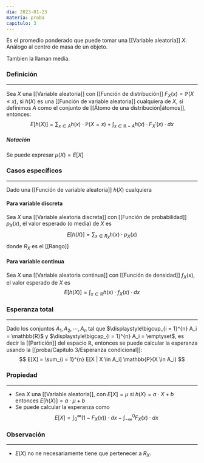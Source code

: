 ```yaml
---
dia: 2023-01-23
materia: proba
capitulo: 3
---
```

Es el promedio ponderado que puede tomar una [[Variable aleatoria]] $X$. Análogo al centro de masa de un objeto.

Tambien la llaman media.

### Definición
---
Sea $X$ una [[Variable aleatoria]] con [[Función de distribución]] $F_X(x) = \mathbb{P}(X \leq x)$, si $h(X)$ es una [[Función de variable aleatoria]] cualquiera de $X$, si definimos $A$ como el conjunto de [[Átomo de una distribución|átomos]], entonces:
$$ E[h(X)] = \sum_{x \in A} h(x) \cdot \mathbb{P}(X = x) + \int_{x \in \mathbb{R} - A} h(x) \cdot F_{X}'(x) \cdot dx $$
##### Notación
Se puede expresar $\mu(X) = E[X]$

### Casos específicos
---
Dado una [[Función de variable aleatoria]] $h(X)$ cualquiera

#### Para variable discreta
Sea $X$ una [[Variable aleatoria discreta]] con [[Función de probabilidad]] $p_X(x)$, el valor esperado (o media) de $X$ es $$ E[h(X)] = \sum_{x \in R_X} h(x) \cdot p_X(x) $$ donde $R_X$ es el [[Rango]]

#### Para variable continua
Sea $X$ una [[Variable aleatoria continua]] con [[Función de densidad]] $f_X(x)$, el valor esperado de $X$ es $$ 
E[h(X)] = \int_{x \in \mathbb{R}} h(x) \cdot f_X(x) \cdot dx $$
### Esperanza total
---
Dado los conjuntos $A_1, A_2, \cdots, A_n$ tal que $\displaystyle\bigcup_{i = 1}^{n} A_i = \mathbb{R}$ y  $\displaystyle\bigcap_{i = 1}^{n} A_i = \emptyset$, es decir la [[Partición]] del espacio $\mathbb{R}$, entonces se puede calcular la esperanza usando la [[proba/Capitulo 3/Esperanza condicional]]: $$ E[X] = \sum_{i = 1}^{n} E[X | X \in A_i] \mathbb{P}(X \in A_i) $$ 


### Propiedad
---
* Sea $X$ una [[Variable aleatoria]], con $E[X] = \mu$ si $h(X) = a \cdot X + b$ entonces $E[h(X)] = a \cdot \mu + b$ 
* Se puede calcular la esperanza como $$ E[X] = \int_0^\infty (1 - F_X(x)) \cdot dx - \int_{-\infty}^0 F_X(x) \cdot dx $$

### Observación
---
* $E(X)$ no ne necesariamente tiene que pertenecer a $R_X$.